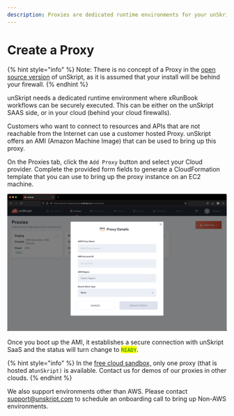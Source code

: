 ```yaml
---
description: Proxies are dedicated runtime environments for your unSkript install
---
```


# Create a Proxy

{% hint style="info" %}
Note: There is no concept of a Proxy in the [open source version](https://github.com/unskript/Awesome-CloudOps-Automation) of unSkript, as it is assumed that your install will be behind your firewall.
{% endhint %}

unSkript needs a dedicated runtime environment where xRunBook workflows can be securely executed. This can be either on the unSkript SAAS side, or in your cloud (behind your cloud firewalls).

Customers who want to connect to resources and APIs that are not reachable from the Internet can use a customer hosted Proxy. unSkript offers an AMI (Amazon Machine Image) that can be used to bring up this proxy.

On the Proxies tab, click the `Add Proxy` button and select your Cloud provider. Complete the provided form fields to generate a CloudFormation template that you can use to bring up the proxy instance on an EC2 machine.

![Environment Bringup is done using CloudFormation or Terraform templates](<../../.gitbook/assets/Screenshot 2022-08-17 at 8.15.38 PM.png>)

Once you boot up the AMI, it establishes a secure connection with unSkript SaaS and the status will turn change to <mark style="color:green;background-color:yellow;">`READY`</mark>.

{% hint style="info" %}
In the [free cloud sandbox,](https://us.app.unskript.io/) only one proxy (that is hosted at`unSkript)` is available. Contact us for demos of our proxies in other clouds.
{% endhint %}

We also support environments other than AWS. Please contact support@unskript.com to schedule an onboarding call to bring up Non-AWS environments.
